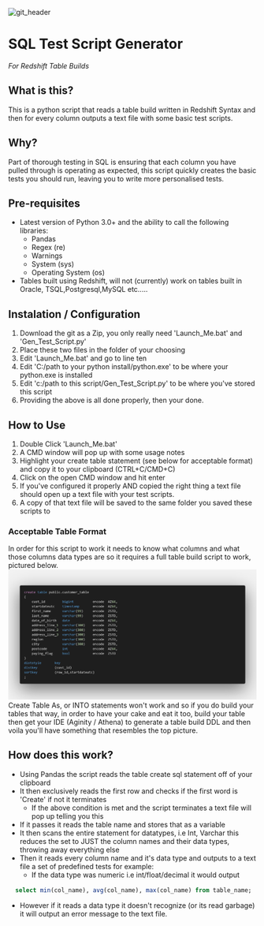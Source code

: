 ![git_header](./assets/git_header.PNG)
# SQL Test Script Generator

*For Redshift Table Builds*
## What is this?
This is a python script that reads a table build written in Redshift Syntax and then for every column outputs a text file with some basic test scripts.

## Why?
Part of thorough testing in SQL is ensuring that each column you have pulled through is operating as expected, this script quickly creates the basic tests you should run, leaving you to write more personalised tests. 

## Pre-requisites 
- Latest version of Python 3.0+ and the ability to call the following libraries:
  - Pandas
  - Regex (re)
  - Warnings
  - System (sys)
  - Operating System (os)
- Tables built using Redshift, will not (currently) work on tables built in Oracle, TSQL,Postgresql,MySQL etc.....

## Instalation / Configuration
1. Download the git as a Zip, you only really need 'Launch_Me.bat' and 'Gen_Test_Script.py'
2. Place these two files in the folder of your choosing
3. Edit 'Launch_Me.bat' and go to line ten
4. Edit 'C:/path to your python install/python.exe' to be where your python.exe is installed
5. Edit 'c:/path to this script/Gen_Test_Script.py' to be where you've stored this script
6. Providing the above is all done properly, then your done.

## How to Use 
1. Double Click 'Launch_Me.bat'
2. A CMD window will pop up with some usage notes
3. Highlight your create table statement (see below for acceptable format) and copy it to your clipboard (CTRL+C/CMD+C)
4. Click on the open CMD window and hit enter
5. If you've configured it properly AND copied the right thing a text file should open up a text file with your test scripts.
6. A copy of that text file will be saved to the same folder you saved these scripts to

### Acceptable Table Format
In order for this script to work it needs to know what columns and what those columns data types are so it requires a full table build script to work, pictured below.
![Good_Table](./assets/full_table_build.png)
Create Table As, or INTO statements won't work and so if you do build your tables that way, in order to have your cake and eat it too, build your table then get your IDE (Aginity / Athena) to generate a table build DDL and then voila you'll have something that resembles the top picture. 

## How does this work? 
- Using Pandas the script reads the table create sql statement off of your clipboard
- It then exclusively reads the first row and checks if the first word is 'Create' if not it terminates
  - If the above condition is met and the script terminates a text file will pop up telling you this
- If it passes it reads the table name and stores that as a variable
- It then scans the entire statement for datatypes, i.e Int, Varchar this reduces the set to JUST the column names and their data types, throwing away everything else
- Then it reads every column name and it's data type and outputs to a text file a set of predefined tests for example:
  - If the data type was numeric i.e int/float/decimal it would output
````sql
  select min(col_name), avg(col_name), max(col_name) from table_name;
````
- However if it reads a data type it doesn't recognize (or its read garbage) it will output an error message to the text file.
